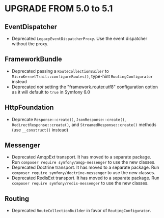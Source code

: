 UPGRADE FROM 5.0 to 5.1
=======================

EventDispatcher
---------------

 * Deprecated `LegacyEventDispatcherProxy`. Use the event dispatcher without the proxy.

FrameworkBundle
---------------

 * Deprecated passing a `RouteCollectionBuiler` to `MicroKernelTrait::configureRoutes()`, type-hint `RoutingConfigurator` instead
 * Deprecated *not* setting the "framework.router.utf8" configuration option as it will default to `true` in Symfony 6.0

HttpFoundation
--------------

 * Deprecate `Response::create()`, `JsonResponse::create()`,
   `RedirectResponse::create()`, and `StreamedResponse::create()` methods (use
   `__construct()` instead)

Messenger
---------

 * Deprecated AmqpExt transport. It has moved to a separate package. Run `composer require symfony/amqp-messenger` to use the new classes.
 * Deprecated Doctrine transport. It has moved to a separate package. Run `composer require symfony/doctrine-messenger` to use the new classes.
 * Deprecated RedisExt transport. It has moved to a separate package. Run `composer require symfony/redis-messenger` to use the new classes.

Routing
-------

 * Deprecated `RouteCollectionBuilder` in favor of `RoutingConfigurator`.
